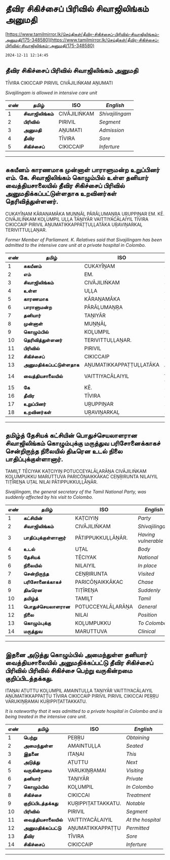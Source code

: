 # தீவிர சிகிச்சைப் பிரிவில் சிவாஜிலிங்கம் அனுமதி

[https://www.tamilmirror.lk/செய்திகள்/தீவிர-சிகிச்சைப்-பிரிவில்-சிவாஜிலிங்கம்-அனுமதி/175-348580](https://www.tamilmirror.lk/செய்திகள்/தீவிர-சிகிச்சைப்-பிரிவில்-சிவாஜிலிங்கம்-அனுமதி/175-348580)

`2024-12-11 12:14:45`

## தீவிர சிகிச்சைப் பிரிவில் சிவாஜிலிங்கம் அனுமதி

TĪVIRA CIKICCAIP PIRIVIL CIVĀJILIṄKAM AṈUMATI

*Sivajilingam is allowed in intensive care unit*

எண்|**தமிழ்**|ISO|*English*
---|---|---|---
1|**சிவாஜிலிங்கம்**|CIVĀJILIṄKAM|*Shivajilingam*
2|**பிரிவில்**|PIRIVIL|*Segment*
3|**அனுமதி**|AṈUMATI|*Admission*
4|**தீவிர**|TĪVIRA|*Sore*
5|**சிகிச்சைப்**|CIKICCAIP|*Inferture*

---

## சுகயீனம் காரணமாக முன்னாள் பாராளுமன்ற உறுப்பினர் எம். கே. சிவாஜிலிங்கம் கொழும்பில் உள்ள தனியார் வைத்தியசாலையில் தீவிர சிகிச்சைப் பிரிவில் அனுமதிக்கப்பட்டுள்ளதாக உறவினர்கள் தெரிவித்துள்ளனர்.

CUKAYĪṈAM KĀRAṆAMĀKA MUṈṈĀḶ PĀRĀḶUMAṈṞA UṞUPPIṈAR EM. KĒ. CIVĀJILIṄKAM KOḺUMPIL UḶḶA TAṈIYĀR VAITTIYACĀLAIYIL TĪVIRA CIKICCAIP PIRIVIL AṈUMATIKKAPPAṬṬUḶḶATĀKA UṞAVIṈARKAḶ TERIVITTUḶḶAṈAR.

*Former Member of Parliament. K. Relatives said that Sivajilingam has been admitted to the intensive care unit at a private hospital in Colombo.*

எண்|**தமிழ்**|ISO|*English*
---|---|---|---
1|**சுகயீனம்**|CUKAYĪṈAM|*Indigenous*
2|**எம்**|EM.|*M.*
3|**சிவாஜிலிங்கம்**|CIVĀJILIṄKAM|*Shivajilingam*
4|**உள்ள**|UḶḶA|*Existing*
5|**காரணமாக**|KĀRAṆAMĀKA|*Produce*
6|**பாராளுமன்ற**|PĀRĀḶUMAṈṞA|*Parliament*
7|**தனியார்**|TAṈIYĀR|*Private*
8|**முன்னாள்**|MUṈṈĀḶ|*Ex*
9|**கொழும்பில்**|KOḺUMPIL|*In Colombo*
10|**தெரிவித்துள்ளனர்**|TERIVITTUḶḶAṈAR.|*Reported*
11|**பிரிவில்**|PIRIVIL|*Segment*
12|**சிகிச்சைப்**|CIKICCAIP|*Inferture*
13|**அனுமதிக்கப்பட்டுள்ளதாக**|AṈUMATIKKAPPAṬṬUḶḶATĀKA|*As permitted*
14|**வைத்தியசாலையில்**|VAITTIYACĀLAIYIL|*At the hospital*
15|**கே**|KĒ.|*K*
16|**தீவிர**|TĪVIRA|*Sore*
17|**உறுப்பினர்**|UṞUPPIṈAR|*Member*
18|**உறவினர்கள்**|UṞAVIṈARKAḶ|*Relatives*

---

## தமிழ்த் தேசியக் கட்சியின் பொதுச்செயலாளரான சிவாஜிலிங்கம் கொழும்புக்கு மருத்துவ பரிசோனைக்காகச் சென்றிருந்த நிலையில் திடீரென உடல் நிலை பாதிப்புக்குள்ளானார்.

TAMIḺT TĒCIYAK KAṬCIYIṈ POTUCCEYALĀḶARĀṈA CIVĀJILIṄKAM KOḺUMPUKKU MARUTTUVA PARICŌṈAIKKĀKAC CEṈṞIRUNTA NILAIYIL TIṬĪREṈA UṬAL NILAI PĀTIPPUKKUḶḶĀṈĀR.

*Sivajilingam, the general secretary of the Tamil National Party, was suddenly affected by his visit to Colombo.*

எண்|**தமிழ்**|ISO|*English*
---|---|---|---
1|**கட்சியின்**|KAṬCIYIṈ|*Party*
2|**சிவாஜிலிங்கம்**|CIVĀJILIṄKAM|*Shivajilingam*
3|**பாதிப்புக்குள்ளானார்**|PĀTIPPUKKUḶḶĀṈĀR.|*Having vulnerable*
4|**உடல்**|UṬAL|*Body*
5|**தேசியக்**|TĒCIYAK|*National*
6|**நிலையில்**|NILAIYIL|*In place*
7|**சென்றிருந்த**|CEṈṞIRUNTA|*Visited*
8|**பரிசோனைக்காகச்**|PARICŌṈAIKKĀKAC|*Chase*
9|**திடீரென**|TIṬĪREṈA|*Suddenly*
10|**தமிழ்த்**|TAMIḺT|*Tamil*
11|**பொதுச்செயலாளரான**|POTUCCEYALĀḶARĀṈA|*General*
12|**நிலை**|NILAI|*Position*
13|**கொழும்புக்கு**|KOḺUMPUKKU|*To Colombo*
14|**மருத்துவ**|MARUTTUVA|*Clinical*

---

## இதனை அடுத்து கொழும்பில் அமைந்துள்ள தனியார் வைத்தியசாலையில் அனுமதிக்கப்பட்டு தீவிர சிகிச்சைப் பிரிவில் பிரிவில் சிகிச்சை பெற்று வருகின்றமை குறிப்பிடத்தக்கது.

ITAṈAI AṬUTTU KOḺUMPIL AMAINTUḶḶA TAṈIYĀR VAITTIYACĀLAIYIL AṈUMATIKKAPPAṬṬU TĪVIRA CIKICCAIP PIRIVIL PIRIVIL CIKICCAI PEṞṞU VARUKIṈṞAMAI KUṞIPPIṬATTAKKATU.

*It is noteworthy that it was admitted to a private hospital in Colombo and is being treated in the intensive care unit.*

எண்|**தமிழ்**|ISO|*English*
---|---|---|---
1|**பெற்று**|PEṞṞU|*Obtaining*
2|**அமைந்துள்ள**|AMAINTUḶḶA|*Seated*
3|**இதனை**|ITAṈAI|*This*
4|**அடுத்து**|AṬUTTU|*Next*
5|**வருகின்றமை**|VARUKIṈṞAMAI|*Visiting*
6|**தனியார்**|TAṈIYĀR|*Private*
7|**கொழும்பில்**|KOḺUMPIL|*In Colombo*
8|**சிகிச்சை**|CIKICCAI|*Treatment*
9|**குறிப்பிடத்தக்கது**|KUṞIPPIṬATTAKKATU.|*Notable*
10|**பிரிவில்**|PIRIVIL|*Segment*
11|**வைத்தியசாலையில்**|VAITTIYACĀLAIYIL|*At the hospital*
12|**அனுமதிக்கப்பட்டு**|AṈUMATIKKAPPAṬṬU|*Permitted*
13|**தீவிர**|TĪVIRA|*Sore*
14|**சிகிச்சைப்**|CIKICCAIP|*Inferture*

---

